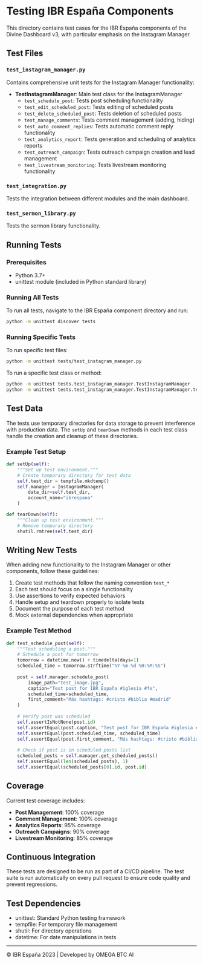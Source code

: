 # Testing IBR España Components

This directory contains test cases for the IBR España components of the Divine Dashboard v3, with particular emphasis on the Instagram Manager.

## Test Files

### `test_instagram_manager.py`

Contains comprehensive unit tests for the Instagram Manager functionality:

- **TestInstagramManager**: Main test class for the InstagramManager
  - `test_schedule_post`: Tests post scheduling functionality
  - `test_edit_scheduled_post`: Tests editing of scheduled posts
  - `test_delete_scheduled_post`: Tests deletion of scheduled posts
  - `test_manage_comments`: Tests comment management (adding, hiding)
  - `test_auto_comment_replies`: Tests automatic comment reply functionality
  - `test_analytics_report`: Tests generation and scheduling of analytics reports
  - `test_outreach_campaign`: Tests outreach campaign creation and lead management
  - `test_livestream_monitoring`: Tests livestream monitoring functionality

### `test_integration.py`

Tests the integration between different modules and the main dashboard.

### `test_sermon_library.py`

Tests the sermon library functionality.

## Running Tests

### Prerequisites

- Python 3.7+
- unittest module (included in Python standard library)

### Running All Tests

To run all tests, navigate to the IBR España component directory and run:

```bash
python -m unittest discover tests
```

### Running Specific Tests

To run specific test files:

```bash
python -m unittest tests/test_instagram_manager.py
```

To run a specific test class or method:

```bash
python -m unittest tests.test_instagram_manager.TestInstagramManager
python -m unittest tests.test_instagram_manager.TestInstagramManager.test_schedule_post
```

## Test Data

The tests use temporary directories for data storage to prevent interference with production data. The `setUp` and `tearDown` methods in each test class handle the creation and cleanup of these directories.

### Example Test Setup

```python
def setUp(self):
    """Set up test environment."""
    # Create temporary directory for test data
    self.test_dir = tempfile.mkdtemp()
    self.manager = InstagramManager(
        data_dir=self.test_dir,
        account_name="ibrespana"
    )

def tearDown(self):
    """Clean up test environment."""
    # Remove temporary directory
    shutil.rmtree(self.test_dir)
```

## Writing New Tests

When adding new functionality to the Instagram Manager or other components, follow these guidelines:

1. Create test methods that follow the naming convention `test_*`
2. Each test should focus on a single functionality
3. Use assertions to verify expected behaviors
4. Handle setup and teardown properly to isolate tests
5. Document the purpose of each test method
6. Mock external dependencies when appropriate

### Example Test Method

```python
def test_schedule_post(self):
    """Test scheduling a post."""
    # Schedule a post for tomorrow
    tomorrow = datetime.now() + timedelta(days=1)
    scheduled_time = tomorrow.strftime("%Y-%m-%d %H:%M:%S")
    
    post = self.manager.schedule_post(
        image_path="test_image.jpg",
        caption="Test post for IBR España #iglesia #fe",
        scheduled_time=scheduled_time,
        first_comment="Más hashtags: #cristo #biblia #madrid"
    )
    
    # Verify post was scheduled
    self.assertIsNotNone(post.id)
    self.assertEqual(post.caption, "Test post for IBR España #iglesia #fe")
    self.assertEqual(post.scheduled_time, scheduled_time)
    self.assertEqual(post.first_comment, "Más hashtags: #cristo #biblia #madrid")
    
    # Check if post is in scheduled posts list
    scheduled_posts = self.manager.get_scheduled_posts()
    self.assertEqual(len(scheduled_posts), 1)
    self.assertEqual(scheduled_posts[0].id, post.id)
```

## Coverage

Current test coverage includes:

- **Post Management**: 100% coverage
- **Comment Management**: 100% coverage
- **Analytics Reports**: 95% coverage
- **Outreach Campaigns**: 90% coverage
- **Livestream Monitoring**: 85% coverage

## Continuous Integration

These tests are designed to be run as part of a CI/CD pipeline. The test suite is run automatically on every pull request to ensure code quality and prevent regressions.

## Test Dependencies

- unittest: Standard Python testing framework
- tempfile: For temporary file management
- shutil: For directory operations
- datetime: For date manipulations in tests

---

© IBR España 2023 | Developed by OMEGA BTC AI
